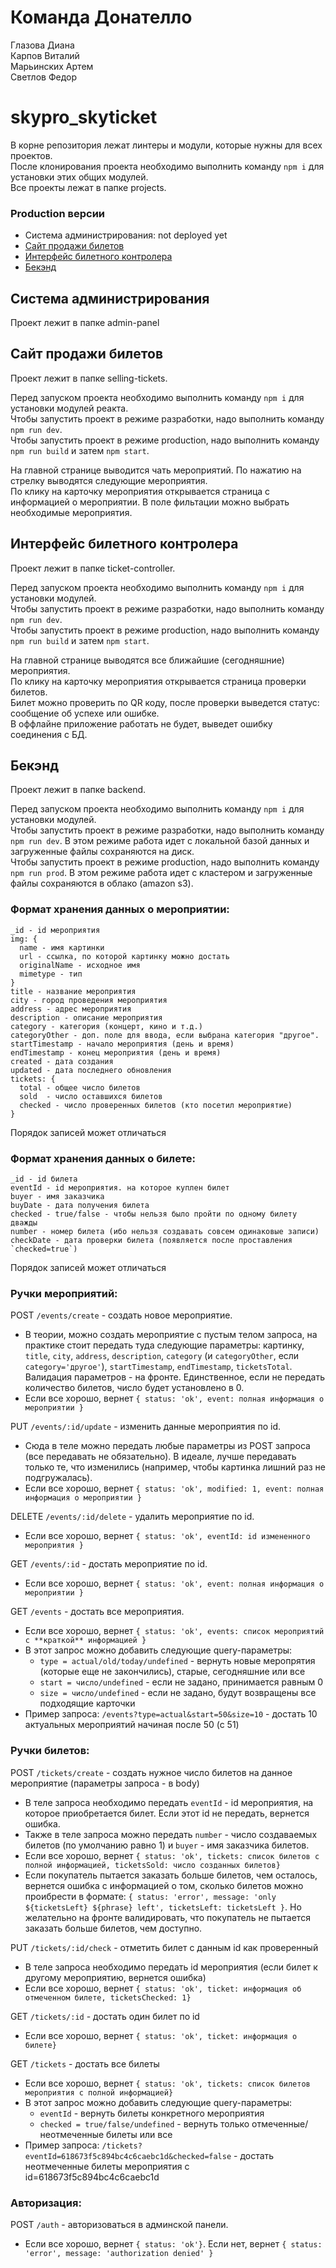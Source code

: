 # Команда Донателло

Глазова Диана  
Карпов Виталий  
Марьинских Артем  
Светлов Федор  

# skypro_skyticket

В корне репозитория лежат линтеры и модули, которые нужны для всех проектов.  
После клонирования проекта необходимо выполнить команду `npm i` для установки этих общих модулей.  
Все проекты лежат в папке projects.

### Production версии

- Система администрирования: not deployed yet
- [Сайт продажи билетов](https://selling-tickets.herokuapp.com/)
- [Интерфейс билетного контролера](https://donatello-skyticket-controller.herokuapp.com/)
- [Бекэнд](https://donatello-skyticket-backend.herokuapp.com/)

## Система администрирования

Проект лежит в папке admin-panel

## Сайт продажи билетов

Проект лежит в папке selling-tickets.  
  
Перед запуском проекта необходимо выполнить команду `npm i` для установки модулей реакта.  
Чтобы запустить проект в режиме разработки, надо выполнить команду `npm run dev`.  
Чтобы запустить проект в режиме production, надо выполнить команду `npm run build` и затем `npm start`.

На главной странице выводится чать мероприятий. По нажатию на стрелку выводятся следующие мероприятия.  
По клику на карточку мероприятия открывается страница с информацией о мероприятии.
В поле фильтации можно выбрать необходимые мероприятия.

## Интерфейс билетного контролера

Проект лежит в папке ticket-controller.

Перед запуском проекта необходимо выполнить команду `npm i` для установки модулей.  
Чтобы запустить проект в режиме разработки, надо выполнить команду `npm run dev`.  
Чтобы запустить проект в режиме production, надо выполнить команду `npm run build` и затем `npm start`.

На главной странице выводятся все ближайшие (сегодняшние) мероприятия.  
По клику на карточку мероприятия открывается страница проверки билетов.  
Билет можно проверить по QR коду, после проверки выведется статус: сообщение об успехе или ошибке.  
В оффлайне приложение работать не будет, выведет ошибку соединения с БД.

## Бекэнд

Проект лежит в папке backend.

Перед запуском проекта необходимо выполнить команду `npm i` для установки модулей.  
Чтобы запустить проект в режиме разработки, надо выполнить команду `npm run dev`. В этом режиме работа идет с локальной базой данных и загруженные файлы сохраняются на диск.  
Чтобы запустить проект в режиме production, надо выполнить команду `npm run prod`. В этом режиме работа идет с кластером и загруженные файлы сохраняются в облако (amazon s3).

### Формат хранения данных о мероприятии:

```
_id - id мероприятия
img: {
  name - имя картинки
  url - ссылка, по которой картинку можно достать
  originalName - исходное имя
  mimetype - тип
}
title - название мероприятия
city - город проведения мероприятия
address - адрес мероприятия
description - описание мероприятия
category - категория (концерт, кино и т.д.)
categoryOther - доп. поле для ввода, если выбрана категория "другое".
startTimestamp - начало мероприятия (день и время)
endTimestamp - конец мероприятия (день и время)
created - дата создания
updated - дата последнего обновления
tickets: {
  total - общее число билетов
  sold  - число оставшихся билетов
  checked - число проверенных билетов (кто посетил мероприятие)
}
```

Порядок записей может отличаться

### Формат хранения данных о билете:

```
_id - id билета
eventId - id мероприятия. на которое куплен билет
buyer - имя заказчика
buyDate - дата получения билета
checked - true/false - чтобы нельзя было пройти по одному билету дважды
number - номер билета (ибо нельзя создавать совсем одинаковые записи)
checkDate - дата проверки билета (появляется после проставления `checked=true`)
```

Порядок записей может отличаться

### Ручки мероприятий:

POST `/events/create` - создать новое мероприятие.

- В теории, можно создать мероприятие с пустым телом запроса, на практике стоит передать туда следующие параметры: картинку, `title`, `city`, `address`, `description`, `category` (и `categoryOther`, если `category='другое'`), `startTimestamp`, `endTimestamp`, `ticketsTotal`. Валидация параметров - на фронте. Единственное, если не передать количество билетов, число будет установлено в 0.
- Если все хорошо, вернет `{ status: 'ok', event: полная информация о мероприятии }`

PUT `/events/:id/update` - изменить данные мероприятия по id.

- Сюда в теле можно передать любые параметры из POST запроса (все передавать не обязательно). В идеале, лучше передавать только те, что изменились (например, чтобы картинка лишний раз не подгружалась).
- Если все хорошо, вернет `{ status: 'ok', modified: 1, event: полная информация о мероприятии }`

DELETE `/events/:id/delete` - удалить мероприятие по id.

- Если все хорошо, вернет `{ status: 'ok', eventId: id измененного мероприятия }`

GET `/events/:id` - достать мероприятие по id.

- Если все хорошо, вернет `{ status: 'ok', event: полная информация о мероприятии }`

GET `/events` - достать все мероприятия.

- Если все хорошо, вернет `{ status: 'ok', events: список мероприятий с **краткой** информацией }`
- В этот запрос можно добавить следующие query-параметры:
  - `type = actual/old/today/undefined` - вернуть новые меропрятия (которые еще не закончились), старые, сегодняшние или все
  - `start = число/undefined` - если не задано, принимается равным 0
  - `size = число/undefined` - если не задано, будут возвращены все подходящие карточки
- Пример запроса: `/events?type=actual&start=50&size=10` - достать 10 актуальных мероприятий начиная после 50 (с 51)

### Ручки билетов:

POST `/tickets/create` - создать нужное число билетов на данное мероприятие (параметры запроса - в body)

- В теле запроса необходимо передать `eventId` - id мероприятия, на которое приобретается билет. Если этот id не передать, вернется ошибка.
- Также в теле запроса можно передать `number` - число создаваемых билетов (по умолчанию равно 1) и `buyer` - имя заказчика билетов.
- Если все хорошо, вернет `{ status: 'ok', tickets: список билетов с полной информацией, ticketsSold: число созданных билетов}`
- Если покупатель пытается заказать больше билетов, чем осталось, вернется ошибка с информацией о том, сколько билетов можно проибрести в формате: `{ status: 'error', message: 'only ${ticketsLeft} ${phrase} left', ticketsLeft: ticketsLeft }`. Но желательно на фронте валидировать, что покупатель не пытается заказать больше билетов, чем доступно.

PUT `/tickets/:id/check` - отметить билет с данным id как проверенный

- В теле запроса необходимо передать id мероприятия (если билет к другому мероприятию, вернется ошибка)
- Если все хорошо, вернет `{ status: 'ok', ticket: информация об отмеченном билете, ticketsChecked: 1}`

GET `/tickets/:id` - достать один билет по id

- Если все хорошо, вернет `{ status: 'ok', ticket: информация о билете}`

GET `/tickets` - достать все билеты

- Если все хорошо, вернет `{ status: 'ok', tickets: список билетов мероприятия с полной информацией}`
- В этот запрос можно добавить следующие query-параметры:
  - `eventId` - вернуть билеты конкретного мероприятия
  - `checked = true/false/undefined` - вернуть только отмеченные/неотмеченные билеты или все
- Пример запроса: `/tickets?eventId=618673f5c894bc4c6caebc1d&checked=false` - достать неотмеченные билеты мероприятия с id=618673f5c894bc4c6caebc1d

### Авторизация:

POST `/auth` - авторизоваться в админской панели.

- Если все хорошо, вернет `{ status: 'ok'}`. Если нет, вернет `{ status: 'error', message: 'authorization denied' }`
